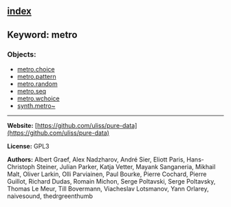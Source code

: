 [index](../index.html)
---

## Keyword: metro

### Objects:
* [metro.choice](../metro.choice.html)
* [metro.pattern](../metro.pattern.html)
* [metro.random](../metro.random.html)
* [metro.seq](../metro.seq.html)
* [metro.wchoice](../metro.wchoice.html)
* [synth.metro~](../synth.metro~.html)

---
**Website:** [https://github.com/uliss/pure-data](https://github.com/uliss/pure-data)

**License:** GPL3

**Authors:** Albert Graef, Alex Nadzharov, André Sier, Eliott Paris, Hans-Christoph Steiner, Julian Parker, Katja Vetter, Mayank Sanganeria, Mikhail Malt, Oliver Larkin, Olli Parviainen, Paul Bourke, Pierre Cochard, Pierre Guillot, Richard Dudas, Romain Michon, Serge Poltavski, Serge Poltavsky, Thomas Le Meur, Till Bovermann, Viacheslav Lotsmanov, Yann Orlarey, naivesound, thedrgreenthumb
